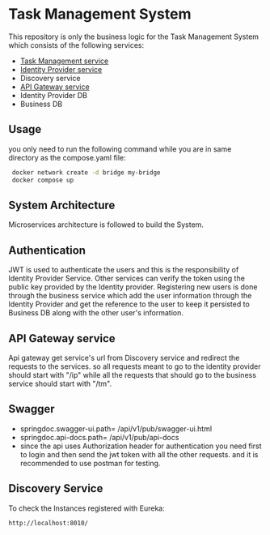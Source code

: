 # Task Management System
This repository is only the business logic for the Task Management System which consists of the following services:
- [Task Management service](https://github.com/KawaMamo/task-management.git)
- [Identity Provider service](https://github.com/KawaMamo/Identity-provider-TM.git)
- Discovery service
- [API Gateway service](https://github.com/KawaMamo/tm-gateway.git)
- Identity Provider DB
- Business DB
## Usage
you only need to run the following command while you are in same directory as the compose.yaml file:
```bash
 docker network create -d bridge my-bridge
 docker compose up
 ```
## System Architecture
Microservices architecture is followed to build the System.

## Authentication
JWT is used to authenticate the users and this is the responsibility of Identity Provider Service.
Other services can verify the token using the public key provided by the Identity provider. Registering new users is done through the business service
which add the user information through the Identity Provider and get the reference to the user to keep it persisted to Business DB along with the other user's information.

## API Gateway service
Api gateway get service's url from Discovery service and redirect the requests to the services. so all requests meant to go to the identity provider should start with "/ip" 
while all the requests that should go to the business service should start with "/tm".

## Swagger 
- springdoc.swagger-ui.path= /api/v1/pub/swagger-ui.html
- springdoc.api-docs.path= /api/v1/pub/api-docs
- since the api uses Authorization header for authentication you need first to login and then send the jwt token with all the other requests. and it is recommended to use postman for testing.

## Discovery Service
To check the Instances registered with Eureka:
```bash
http://localhost:8010/
```